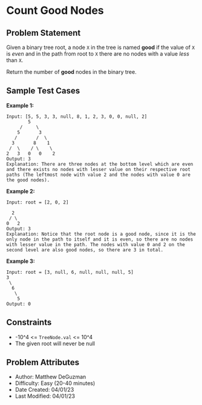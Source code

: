 # Count Good Nodes

## Problem Statement

Given a binary tree root, a node `X` in the tree is named **good** if the value of `X` is *even* and in the path from root to `X` there are no nodes with a value *less* than `X`.

Return the number of **good** nodes in the binary tree.

## Sample Test Cases

**Example 1:**

```text
Input: [5, 5, 3, 3, null, 8, 1, 2, 3, 0, 0, null, 2]
        5
     /     \
    5       3
   /       /  \
  3       8    1
 /  \    / \    \
2   3   0   0    2
Output: 3
Explanation: There are three nodes at the bottom level which are even and there exists no nodes with lesser value on their respective root paths (The leftmost node with value 2 and the nodes with value 0 are the good nodes). 
```

**Example 2:**

```text
Input: root = [2, 0, 2]

  2
 / \
0   2
Output: 3
Explanation: Notice that the root node is a good node, since it is the only node in the path to itself and it is even, so there are no nodes with lesser value in the path. The nodes with value 0 and 2 on the second level are also good nodes, so there are 3 in total.
```

**Example 3:**

```text
Input: root = [3, null, 6, null, null, null, 5]
3
 \
  6
   \
    5
Output: 0
```

## Constraints

- -10^4 <= `TreeNode.val` <= 10^4
- The given root will never be null

## Problem Attributes

- Author: Matthew DeGuzman
- Difficulty: Easy (20-40 minutes)
- Date Created: 04/01/23
- Last Modified: 04/01/23

